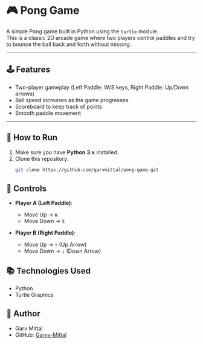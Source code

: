 # 🎮 Pong Game

A simple Pong game built in Python using the `turtle` module.  
This is a classic 2D arcade game where two players control paddles and try to bounce the ball back and forth without missing.

---

## 🕹 Features
- Two-player gameplay (Left Paddle: W/S keys, Right Paddle: Up/Down arrows)  
- Ball speed increases as the game progresses  
- Scoreboard to keep track of points  
- Smooth paddle movement  

---

## 🚀 How to Run
1. Make sure you have **Python 3.x** installed.  
2. Clone this repository:
   ```bash
   git clone https://github.com/garvmittal/pong-game.git
## 🎯 Controls
- **Player A (Left Paddle)**:  
  - Move Up → `W`  
  - Move Down → `S`  

- **Player B (Right Paddle)**:  
  - Move Up → `↑` (Up Arrow)  
  - Move Down → `↓` (Down Arrow)  
## 📚 Technologies Used
- Python
- Turtle Graphics
## 👤 Author
- Garv Mittal
- GitHub: [Garvv-Mittal](https://github.com/Garvv-Mittal)
